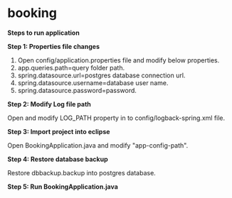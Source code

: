 # booking

**Steps to run application**

**Step 1: Properties file changes**

1. Open config/application.properties file and modify below properties.
2. app.queries.path=query folder path.
3. spring.datasource.url=postgres database connection url.
4. spring.datasource.username=database user name.
5. spring.datasource.password=password.

**Step 2: Modify Log file path**

Open and modify LOG_PATH property in to config/logback-spring.xml file.


**Step 3: Import project into eclipse**

Open BookingApplication.java and modify "app-config-path".

**Step 4: Restore database backup**

Restore dbbackup.backup into postgres database.

**Step 5: Run BookingApplication.java**
